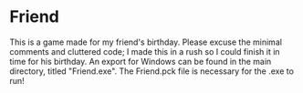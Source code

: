 # Friend

This is a game made for my friend's birthday. Please excuse the minimal comments and cluttered code; I made this in a rush so I could finish it in time for his birthday. 
An export for Windows can be found in the main directory, titled "Friend.exe". The Friend.pck file is necessary for the .exe to run!
